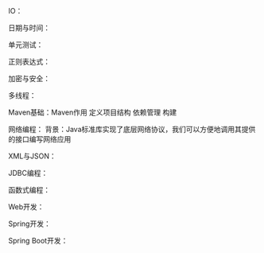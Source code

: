 IO：

日期与时间：

单元测试：

正则表达式：

加密与安全：

多线程：

Maven基础：Maven作用 定义项目结构 依赖管理 构建

网络编程：
背景：Java标准库实现了底层网络协议，我们可以方便地调用其提供的接口编写网络应用

XML与JSON：

JDBC编程：

函数式编程：

Web开发：

Spring开发：

Spring Boot开发：
